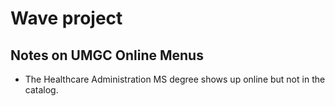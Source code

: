 # Wave project

## Notes on UMGC Online Menus

- The Healthcare Administration MS degree shows up online but not in the catalog. 

